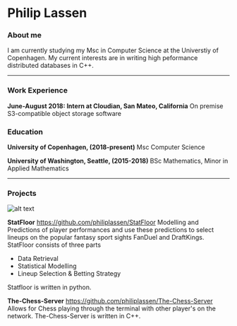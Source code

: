 # Philip Lassen
### About me
I am currently studying my Msc in Computer Science at the Universtiy of Copenhagen. My current interests are in writing high peformance distributed databases in C++. 
****
### Work Experience
**June-August 2018: Intern at Cloudian, San Mateo, California**
On premise S3-compatible object storage software

### Education
**University of Copenhagen, (2018-present)**
Msc Computer Science

**University of Washington, Seattle, (2015-2018)**
BSc Mathematics, Minor in Applied Mathematics

****
### Projects  
![alt text](https://image.flaticon.com/icons/png/128/25/25231.png "github logo") 

**StatFloor**
https://github.com/philiplassen/StatFloor
Modelling and Predictions of player performances and use these predictions to select lineups on the popular fantasy sport sights FanDuel and DraftKings. StatFloor consists of three parts

  - Data Retrieval
  - Statistical Modelling
  - Lineup Selection & Betting Strategy

Statfloor is written in python.

**The-Chess-Server**
https://github.com/philiplassen/The-Chess-Server
Allows for Chess playing through the terminal with other player's on the network. The-Chess-Server is written in C++.


